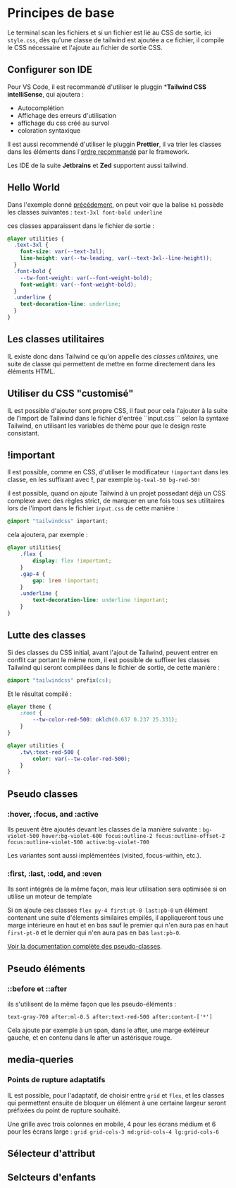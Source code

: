 # Principes de base

Le terminal scan les fichiers et si un fichier est lié au CSS de sortie, ici `style.css`, dès qu'une classe de tailwind est ajoutée a ce fichier, il compile le CSS nécessaire et l'ajoute au fichier de sortie CSS.

## Configurer son IDE

Pour VS Code, il est recommandé d'utiliser le pluggin ***Tailwind CSS intelliSense**, qui ajoutera :
* Autocomplétion
* Affichage des erreurs d'utilisation
* affichage du css créé au survol
* coloration syntaxique

Il est aussi recommendé d'utiliser le pluggin **Prettier**, il va trier les classes dans les éléments dans l'[ordre recommandé](https://tailwindcss.com/blog/automatic-class-sorting-with-prettier#how-classes-are-sorted) par le framework.

Les IDE de la suite **Jetbrains** et **Zed** supportent aussi tailwind.

## Hello World

Dans l'exemple donné [précédement](./01-installation.md), on peut voir que la balise `h1` possède les classes suivantes : `text-3xl font-bold underline`

ces classes apparaissent dans le fichier de sortie : 
```css
@layer utilities {
  .text-3xl {
    font-size: var(--text-3xl);
    line-height: var(--tw-leading, var(--text-3xl--line-height));
  }
  .font-bold {
    --tw-font-weight: var(--font-weight-bold);
    font-weight: var(--font-weight-bold);
  }
  .underline {
    text-decoration-line: underline;
  }
}
```

## Les classes utilitaires

IL existe donc dans Tailwind ce qu'on appelle des *classes utilitaires*, une suite de classe qui permettent de mettre en forme directement dans les éléments HTML.

## Utiliser du CSS "customisé"

IL est possible d'ajouter sont propre CSS, il faut pour cela l'ajouter à la suite de l'import de Tailwind dans le fichier d'entrée ``ìnput.css``` selon la syntaxe Tailwind, en utilisant les variables de thème pour que le design reste consistant.

## !important

Il est possible, comme en CSS, d'utiliser le modificateur `!important` dans les classe, en les suffixant avec **!**, par exemple `bg-teal-50 bg-red-50!`

il est possible, quand on ajoute Tailwind à un projet possedant déjà un CSS complexe avec des règles strict, de marquer en une fois tous ses utilitaires lors de l'import dans le fichier `input.css` de cette manière : 
```css
@import "tailwindcss" important;
```

cela ajoutera, par exemple : 

```css
@layer utilities{  
    .flex {
        display: flex !important;
    }
    .gap-4 {
        gap: 1rem !important;
    }
    .underline {
        text-decoration-line: underline !important;
    }
}
```

## Lutte des classes

Si des classes du CSS initial, avant l'ajout de Tailwind, peuvent entrer en conflit car portant le même nom, il est possible de suffixer les classes Tailwind qui seront compilées dans le fichier de sortie, de cette manière : 

```css
@import "tailwindcss" prefix(cs);
```

Et le résultat compilé : 

```css
@layer theme {
    :root {
        --tw-color-red-500: oklch(0.637 0.237 25.331);
    }
}

@layer utilities {
    .tw\:text-red-500 {
        color: var(--tw-color-red-500);
    }
}
```

## Pseudo classes

### :hover, :focus, and :active 

Ils peuvent être ajoutés devant les classes de la manière suivante :
`bg-violet-500 hover:bg-violet-600 focus:outline-2 focus:outline-offset-2 focus:outline-violet-500 active:bg-violet-700`

Les variantes sont aussi implémentées (visited, focus-within, etc.).

### :first, :last, :odd, and :even

Ils sont intégrés de la même façon, mais leur utilisation sera optimisée si on utilise un moteur de template

Si on ajoute ces classes `flex py-4 first:pt-0 last:pb-0` un élément contenant une suite d'élements similaires empilés, il appliqueront tous une marge intérieure en haut et en bas sauf le premier qui n'en aura pas en haut `first-pt-0` et le dernier qui n'en aura pas en bas `last:pb-0`.

[Voir la documentation complète des pseudo-classes](https://tailwindcss.com/docs/hover-focus-and-other-states#pseudo-class-reference).

## Pseudo éléments

### ::before et ::after
ils s'utilisent de la même façon que les pseudo-éléments :

`text-gray-700 after:ml-0.5 after:text-red-500 after:content-['*']`

Cela ajoute par exemple à un span, dans le after, une marge extéireur gauche, et en contenu dans le after un astérisque rouge.

## media-queries

### Points de rupture adaptatifs

IL est possible, pour l'adaptatif, de choisir entre `grid` et `flex`, et les classes qui permettent ensuite de bloquer un élément à une certaine largeur seront préfixées du point de rupture souhaité.

Une grille avec trois colonnes en mobile, 4 pour les écrans médium et 6 pour les écrans large : 
`grid grid-cols-3 md:grid-cols-4 lg:grid-cols-6`



## Sélecteur d'attribut

## Selcteurs d'enfants